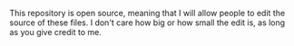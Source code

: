 This repository is open source, meaning that I will allow people to edit the source of these files.
I don't care how big or how small the edit is, as long as you give credit to me.
